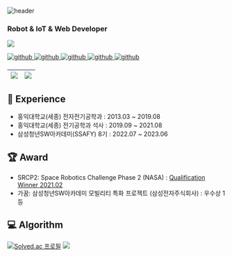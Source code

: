 ![header](https://capsule-render.vercel.app/api?type=transparent&color=auto&height=50&section=header&text=Sangwon%20Choi's%20GitHub&fontSize=40&fontColor=E6E6E6)
### Robot & IoT & Web Developer 
<a href="https://hits.seeyoufarm.com"><img src="https://hits.seeyoufarm.com/api/count/incr/badge.svg?url=https%3A%2F%2Fgithub.com%2Fnowsang%2F&count_bg=%2379C83D&title_bg=%23555555&icon=github.svg&icon_color=%23E7E7E7&title=GitHub&edge_flat=false"/></a>

<a href="https://github.com/nowsang" target="_blank">
<img src=https://img.shields.io/badge/github-%2324292e.svg?&style=for-the-badge&logo=github&logoColor=white alt=github style="margin-bottom: 5px;" />
</a>
<a href="http://www.riss.kr/link?id=T15894003" target="_blank">
<img src=https://img.shields.io/badge/Thesis-03C75A.svg?&style=for-the-badge&logo=AngelList&logoColor=white alt=github style="margin-bottom: 5px;" />
</a>
<a href="https://ieeexplore.ieee.org/author/37088566159" target="_blank">
<img src=https://img.shields.io/badge/Paper-253B73.svg?&style=for-the-badge&logo=Apache&logoColor=white alt=github style="margin-bottom: 5px;" />
</a>
<a href="https://velog.io/@best_one" target="_blank">
<img src=https://img.shields.io/badge/Velog-20C997.svg?&style=for-the-badge&logo=Velog&logoColor=white alt=github style="margin-bottom: 5px;" />
</a>
<a href="https://www.linkedin.com/in/sangwon-choi-3ba047280/" target="_blank">
<img src=https://img.shields.io/badge/Linkedin-0A66C2.svg?&style=for-the-badge&logo=linkedin&logoColor=white alt=github style="margin-bottom: 5px;" />
</a>

| <a href="https://github.com/anuraghazra/github-readme-stats"><img align="center" src="https://github-readme-stats.vercel.app/api?username=nowsang&show_icons=true&include_all_commits=true&hide_border=true"/></a> | <a href="https://github.com/anuraghazra/github-readme-stats"><img align="center" src="https://github-readme-stats.vercel.app/api/top-langs/?username=nowsang&layout=compact&hide_border=true&hide=Cmake,Makefile,C,Common%20Lisp,Cuda,Shell&exclude_repo=sos&langs_count=8" /></a> |
| ------------- | ------------- |

## 🏃 Experience
- 홍익대학교(세종) 전자전기공학과 : 2013.03 ~ 2019.08
- 홍익대학교(세종) 전기공학과 석사 : 2019.09 ~ 2021.08
- 삼성청년SW아카데미(SSAFY) 8기 : 2022.07 ~ 2023.06

## 🏆 Award
- SRCP2: Space Robotics Challenge Phase 2 (NASA) : <a href="http://www.irobotnews.com/news/articleView.html?idxno=23801" target="_blank">Qualification Winner 2021.02 </a>
- 가꿈: 삼성청년SW아카데미 모빌리티 특화 프로젝트 (삼성전자주식회사) : 우수상 1등

## 💻 Algorithm
[![Solved.ac 프로필](http://mazassumnida.wtf/api/v2/generate_badge?boj=chl7tkd4)](https://solved.ac/chl7tkd4)
<img src="http://mazandi.herokuapp.com/api?handle=chl7tkd4&theme=warm"/>


